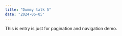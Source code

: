 ```yaml
---
title: "Dummy talk 5"
date: "2024-06-05"
---
```


This is entry is just for pagination and navigation demo.